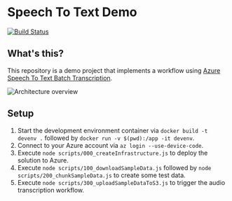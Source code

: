 # Speech To Text Demo

[![Build Status](https://clewolff.visualstudio.com/speech-to-text-demo/_apis/build/status/c-w.speech-to-text-demo?branchName=master)](https://clewolff.visualstudio.com/speech-to-text-demo/_build/latest?definitionId=7&branchName=master)

## What's this?

This repository is a demo project that implements a workflow using [Azure Speech To Text Batch Transcription](https://docs.microsoft.com/en-us/azure/cognitive-services/speech-service/batch-transcription).

![Architecture overview](https://user-images.githubusercontent.com/1086421/69460813-0a992500-0d43-11ea-82f6-102f2de8a861.png)

## Setup

1. Start the development environment container via `docker build -t devenv .` followed by `docker run -v $(pwd):/app -it devenv`.
2. Connect to your Azure account via `az login --use-device-code`.
3. Execute `node scripts/000_createInfrastructure.js` to deploy the solution to Azure.
4. Execute `node scripts/100_downloadSampleData.js` followed by `node scripts/200_chunkSampleData.js` to create some test data.
5. Execute `node scripts/300_uploadSampleDataToS3.js` to trigger the audio transcription workflow.
